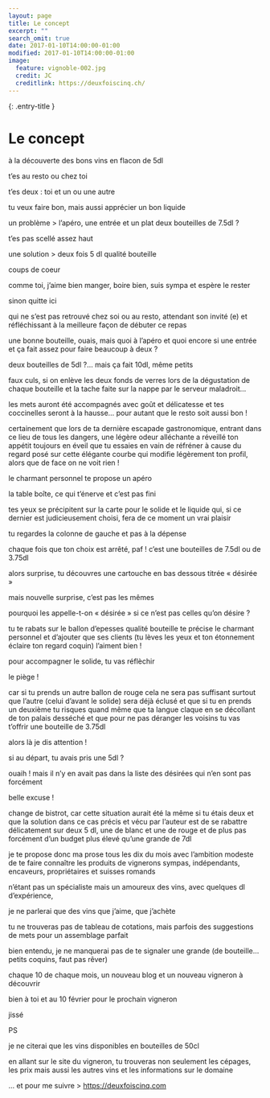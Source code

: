 ```yaml
---
layout: page
title: Le concept
excerpt: ""
search_omit: true
date: 2017-01-10T14:00:00-01:00
modified: 2017-01-10T14:00:00-01:00
image:
  feature: vignoble-002.jpg
  credit: JC
  creditlink: https://deuxfoiscinq.ch/
---
```


{: .entry-title }
# Le concept


à la découverte des bons vins en flacon de 5dl

t’es au resto ou chez toi

t’es deux : toi et un ou une autre

tu veux faire bon, mais aussi apprécier un bon liquide

un problème > l’apéro, une entrée et un plat deux bouteilles de 7.5dl ?

t’es pas scellé assez haut

une solution > deux fois 5 dl qualité bouteille

coups de coeur

comme toi, j’aime bien manger, boire bien, suis sympa et espère le rester

sinon quitte ici

qui ne s’est pas retrouvé chez soi ou au resto, attendant son invité (e) et réfléchissant à la meilleure façon de débuter ce repas

une bonne bouteille, ouais, mais quoi à l’apéro et quoi encore si une entrée et ça fait assez pour faire beaucoup à deux ?

deux bouteilles de 5dl ?… mais ça fait 10dl, même petits

faux culs, si on enlève les deux fonds de verres lors de la dégustation de chaque bouteille et la tache faite sur la nappe par le serveur maladroit…

les mets auront été accompagnés avec goût et délicatesse et tes coccinelles seront à la hausse… pour autant que le resto soit aussi bon !

certainement que lors de ta dernière escapade gastronomique, entrant dans ce lieu de tous les dangers, une légère odeur alléchante a réveillé ton appétit toujours en éveil que tu essaies en vain de réfréner à cause du regard posé sur cette élégante courbe qui modifie légèrement ton profil, alors que de face on ne voit rien !

le charmant personnel te propose un apéro

la table boîte, ce qui t’énerve et c’est pas fini

tes yeux se précipitent sur la carte pour le solide et le liquide qui, si ce dernier est judicieusement choisi, fera de ce moment un vrai plaisir

tu regardes la colonne de gauche et pas à la dépense

chaque fois que ton choix est arrêté, paf ! c’est une bouteilles de 7.5dl ou de 3.75dl

alors surprise, tu découvres une cartouche en bas dessous titrée « désirée »

mais nouvelle surprise, c’est pas les mêmes

pourquoi les appelle-t-on « désirée » si ce n’est pas celles qu’on désire ?

tu te rabats sur le ballon d’epesses qualité bouteille te précise le charmant personnel et d’ajouter que ses clients (tu lèves les yeux et ton étonnement éclaire ton regard coquin) l’aiment bien !

pour accompagner le solide, tu vas réflèchir

le piège !

car si tu prends un autre ballon de rouge cela ne sera pas suffisant surtout que l’autre (celui d’avant le solide) sera déjà éclusé et que si tu en prends un deuxième tu risques quand même que ta langue claque en se décollant de ton palais desséché et que pour ne pas déranger les voisins tu vas t’offrir une bouteille de 3.75dl

alors là je dis attention !

si au départ, tu avais pris une 5dl ?

ouaih ! mais il n’y en avait pas dans la liste des désirées qui n’en sont pas forcément

belle excuse !

change de bistrot, car cette situation aurait été la même si tu étais deux et que la solution dans ce cas précis et vécu par l’auteur est de se rabattre délicatement sur deux 5 dl, une de blanc et une de rouge et de plus pas forcément d’un budget plus élevé qu’une grande de 7dl

je te propose donc ma prose tous les dix du mois avec l’ambition modeste de te faire connaître les produits de vignerons sympas, indépendants, encaveurs, propriétaires et suisses romands

n’étant pas un spécialiste mais un amoureux des vins, avec quelques dl d’expérience,

je ne parlerai que des vins que j’aime, que j’achète

tu ne trouveras pas de tableau de cotations, mais parfois des suggestions de mets pour un assemblage parfait

bien entendu, je ne manquerai pas de te signaler une grande (de bouteille… petits coquins, faut pas rêver)

chaque 10 de chaque mois, un nouveau blog et un nouveau vigneron à découvrir



bien à toi et au 10 février pour le prochain vigneron

jissé

PS

je ne citerai que les vins disponibles en bouteilles de 50cl

en allant sur le site du vigneron, tu trouveras non seulement les cépages, les prix mais aussi les autres vins et les informations sur le domaine

 … et pour me suivre > <https://deuxfoiscinq.com>

